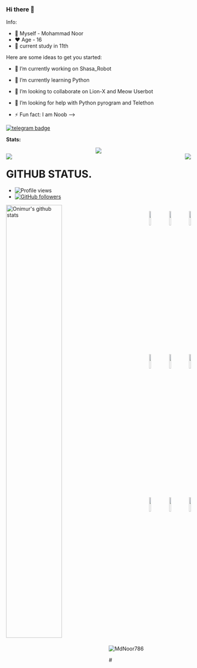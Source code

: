 ### Hi there 👋

Info:
- 🎀 Myself - Mohammad Noor
- ♥️ Age - 16 
- 🌠 current study in 11th

Here are some ideas to get you started:
- 🔭 I’m currently working on Shasa_Robot
- 🌱 I’m currently learning Python
- 👯 I’m looking to collaborate on Lion-X and Meow Userbot
- 🤔 I’m looking for help with Python pyrogram and Telethon

- ⚡ Fun fact: I am Noob
-->



[![telegram badge](https://img.shields.io/badge/MdNoor-30302f?style=for-the-badge&logo=telegram)](https://t.me/SimpleBoy786)





**Stats:**  


<div align="center"><img src="https://github-profile-trophy.vercel.app/?username=MdNoor786&theme=dracula&count_private=true"></div>
<img align="left" src="https://github-readme-stats.vercel.app/api?username=MdNoor786&show_icons=true&hide_border=true&theme=tokyonight"><img align="right" src="https://github-readme-stats.vercel.app/api/top-langs/?username=MdNoor786&theme=tokyonight&hide=batchfile">

# GITHUB STATUS.
- ![Profile views](https://gpvc.arturio.dev/MdNoor786)
- [![GitHub followers](https://img.shields.io/github/followers/MdNoor786.svg?style=social&label=Follow&maxAge=2592000)](https://github.com/MdNoor786?tab=followers)

<p>
  <a href="https://github.com/MdNoor786/handle-path-oz">
    <img width="55%" align="left" alt="Onimur's github stats" src="https://github-readme-stats.vercel.app/api?username=MdNoor786&show_icons=true&hide_border=true" />
  </a>
</p>
<p align ="right">
  <br />
  <code><img width="10%"  src="https://www.vectorlogo.zone/logos/json/json-ar21.svg"></code>
  <code><img width="10%"   src="https://www.vectorlogo.zone/logos/git-scm/git-scm-ar21.svg"></code>
  <code><img width="10%"   src="https://www.vectorlogo.zone/logos/python/python-ar21.svg"></code>
  <br />
  <code><img width="10%"  src="https://www.vectorlogo.zone/logos/mysql/mysql-ar21.svg"></code>
  <code><img width="10%"  src="https://www.vectorlogo.zone/logos/sqlite/sqlite-ar21.svg"></code>
  <code><img width="10%"  src="https://www.vectorlogo.zone/logos/firebase/firebase-ar21.svg"></code>
  <br />
  <code><img width="10%"  src="https://www.vectorlogo.zone/logos/w3_html5/w3_html5-ar21.svg"></code>
  <code><img width="10%"  src="https://www.vectorlogo.zone/logos/github/github-ar21.svg"></code>
  <code><img width="10%"  src="https://www.vectorlogo.zone/logos/gitlab/gitlab-ar21.svg"></code>
  <br>
</p>  


<p><img align="center" src="https://github-readme-streak-stats.herokuapp.com/?user=MdNoor786&" alt="MdNoor786" /></p>
# 
